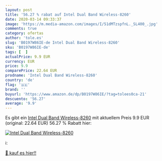 ```yaml
---
layout: post
title: '56.27 % rabat auf Intel Dual Band Wireless-8260'
date: 2020-03-14 09:33:37
image: 'https://m.media-amazon.com/images/I/51dMTzspfnL._SL400_.jpg'
comments: true
category: ofertas
author: 'tole.es'
slug: 'B0197W86IE-de Intel Dual Band Wireless-8260'
sku: 'B0197W86IE-de'
tags: [  ]
actualPrice: 9.9 EUR
currency: EUR
price: 9.9
comparePrice: 22.64 EUR
prodname: 'Intel Dual Band Wireless-8260'
country: 'de'
flag: '🇩🇪'
brand: ''
buyurl: 'https://www.amazon.de/dp/B0197W86IE/?tag=tolees0ca-21'
descuento: '56.27'
average: '9.9'
---
```


Es gibt ein [Intel Dual Band Wireless-8260](https://www.amazon.de/dp/B0197W86IE/?tag=tolees0ca-21) mit aktuellem Preis 9.9 EUR (original: 22.64 EUR) 56.27 % Rabatt hier:

[![Intel Dual Band Wireless-8260](https://m.media-amazon.com/images/I/51dMTzspfnL._SL400_.jpg)](https://www.amazon.de/dp/B0197W86IE/?tag=tolees0ca-21)

ℹ️:


[🛒 kauf es hier!!](https://www.amazon.de/dp/B0197W86IE/?tag=tolees0ca-21)
